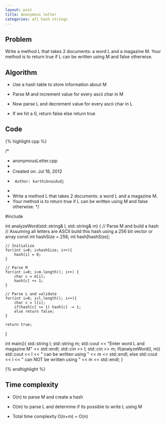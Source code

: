 ```yaml
---
layout: post
title: Anonymous letter
categories: afi hash strings
---
```


## Problem
Write a method L that takes 2 documents: a word L and a magazine M.
Your method is to return true if L can be written using M and false otherwise.

## Algorithm

- Use a hash table to store information about M

- Parse M and increment value for every ascii char in M

- Now parse L and decrement value for every ascii char in L

- If we hit a 0, return false else return true

## Code 
{% highlight cpp %}

/*
 * anonymousLetter.cpp
 *
 *  Created on: Jul 18, 2012
 *      Author: karthiknaidudj
 *
 *  Write a method L that takes 2 documents: a word L and a magazine M.
 *  Your method is to return true if L can be written using M and false otherwise.
 */

#include <iostream>

int analyzeWord(std::string& l, std::string& m) {
	// Parse M and build a hash
	// Assuming all letters are ASCII build this hash using a 256 bit vector or array
	const int hashSize = 256;
	int hash[hashSize];

	// Initialize
	for(int i=0; i<hashSize; i++){
		hash[i] = 0;
	}

	// Parse M
	for(int i=0; i<m.length(); i++) {
		char c = m[i];
		hash[c] += 1;
	}

	// Parse L and validate
	for(int i=0; i<l.length(); i++){
		char c = l[i];
		if(hash[c] >= 1) hash[c] -= 1;
		else return false;
	}

	return true;
}

int main(){
	std::string l;
	std::string m;
	std::cout << "Enter word L and magazine M" << std::endl;
	std::cin >> l;
	std::cin >> m;
	if(analyzeWord(l, m))
		std::cout << l << " can be written using " << m << std::endl;
	else
		std::cout << l << " can NOT be written using " << m << std::endl;
}

{% endhighlight %}

## Time complexity

- O(n) to parse M and create a hash

- O(m) to parse L and determine if its possible to write L using M

- Total time complexity O(n+m) = O(n)
